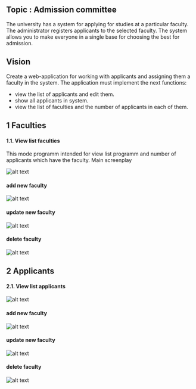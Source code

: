 ## Topic : Admission committee
The university has a system for applying for studies at a particular faculty. The administrator registers applicants to the selected faculty. The system allows you to make everyone in a single base for choosing the best for admission.

## Vision
Create a web-application for working with applicants and assigning them a faculty in the system. The application must implement the next functions:
* view the list of applicants and edit them.
* show all applicants in system.
* view the list of faculties and the number of applicants in each of them.

## 1 Faculties

#### 1.1. View list faculties

This mode programm intended for view list programm and number of applicants which have the faculty. Main screenplay

![alt text](./admission-committee/src/main/resources/image/faculty/faculty_list.png)

#### add new faculty

![alt text](./admission-committee/src/main/resources/image/faculty/add_faculty.png)

#### update new faculty

![alt text](./admission-committee/src/main/resources/image/faculty/edit_faculty.png)

#### delete faculty

![alt text](./admission-committee/src/main/resources/image/faculty/faculty_dialog.png)

## 2 Applicants

#### 2.1. View list applicants

![alt text](./admission-committee/src/main/resources/image/applicant/applicant_list.png)

#### add new faculty

![alt text](./admission-committee/src/main/resources/image/applicant/add_applicant.png)

#### update new faculty

![alt text](./admission-committee/src/main/resources/image/applicant/edit_applicant.png)

#### delete faculty

![alt text](./admission-committee/src/main/resources/image/applicant/applicant_dialog.png)